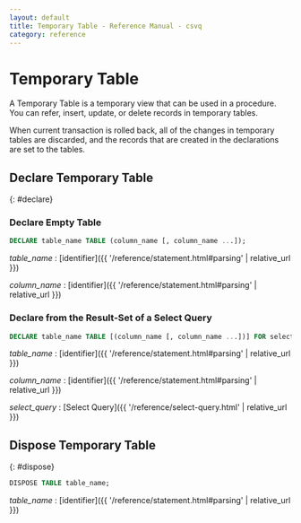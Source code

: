 ```yaml
---
layout: default
title: Temporary Table - Reference Manual - csvq
category: reference
---
```


# Temporary Table

A Temporary Table is a temporary view that can be used in a procedure.
You can refer, insert, update, or delete records in temporary tables.

When current transaction is rolled back, all of the changes in temporary tables are discarded, and the records that are created in the declarations are set to the tables.

## Declare Temporary Table
{: #declare}

### Declare Empty Table

```sql
DECLARE table_name TABLE (column_name [, column_name ...]);
```

_table_name_
: [identifier]({{ '/reference/statement.html#parsing' | relative_url }})

_column_name_
: [identifier]({{ '/reference/statement.html#parsing' | relative_url }})


### Declare from the Result-Set of a Select Query

```sql
DECLARE table_name TABLE [(column_name [, column_name ...])] FOR select_query;
```

_table_name_
: [identifier]({{ '/reference/statement.html#parsing' | relative_url }})

_column_name_
: [identifier]({{ '/reference/statement.html#parsing' | relative_url }})

_select_query_
: [Select Query]({{ '/reference/select-query.html' | relative_url }})


## Dispose Temporary Table
{: #dispose}

```sql
DISPOSE TABLE table_name;
```

_table_name_
: [identifier]({{ '/reference/statement.html#parsing' | relative_url }})
